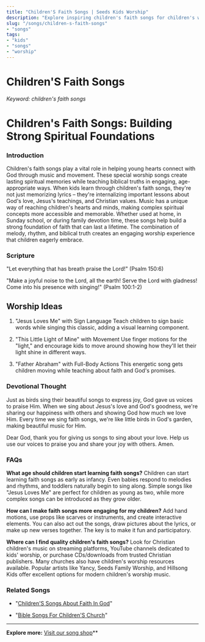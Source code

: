 ```yaml
---
title: "Children'S Faith Songs | Seeds Kids Worship"
description: "Explore inspiring children's faith songs for children's worship and faith development. Biblical music resources for families and ministry."
slug: "/songs/children-s-faith-songs"
- "songs"
tags:
- "kids"
- "songs"
- "worship"
---
```


# Children'S Faith Songs

_Keyword: children's faith songs_

# Children's Faith Songs: Building Strong Spiritual Foundations

### Introduction
Children's faith songs play a vital role in helping young hearts connect with God through music and movement. These special worship songs create lasting spiritual memories while teaching biblical truths in engaging, age-appropriate ways. When kids learn through children's faith songs, they're not just memorizing lyrics – they're internalizing important lessons about God's love, Jesus's teachings, and Christian values. Music has a unique way of reaching children's hearts and minds, making complex spiritual concepts more accessible and memorable. Whether used at home, in Sunday school, or during family devotion time, these songs help build a strong foundation of faith that can last a lifetime. The combination of melody, rhythm, and biblical truth creates an engaging worship experience that children eagerly embrace.

### Scripture
"Let everything that has breath praise the Lord!" (Psalm 150:6)

"Make a joyful noise to the Lord, all the earth! Serve the Lord with gladness! Come into his presence with singing!" (Psalm 100:1-2)

## Worship Ideas
1. "Jesus Loves Me" with Sign Language
Teach children to sign basic words while singing this classic, adding a visual learning component.

2. "This Little Light of Mine" with Movement
Use finger motions for the "light," and encourage kids to move around showing how they'll let their light shine in different ways.

3. "Father Abraham" with Full-Body Actions
This energetic song gets children moving while teaching about faith and God's promises.

### Devotional Thought
Just as birds sing their beautiful songs to express joy, God gave us voices to praise Him. When we sing about Jesus's love and God's goodness, we're sharing our happiness with others and showing God how much we love Him. Every time we sing faith songs, we're like little birds in God's garden, making beautiful music for Him.

Dear God, thank you for giving us songs to sing about your love. Help us use our voices to praise you and share your joy with others. Amen.

### FAQs

**What age should children start learning faith songs?**
Children can start learning faith songs as early as infancy. Even babies respond to melodies and rhythms, and toddlers naturally begin to sing along. Simple songs like "Jesus Loves Me" are perfect for children as young as two, while more complex songs can be introduced as they grow older.

**How can I make faith songs more engaging for my children?**
Add hand motions, use props like scarves or instruments, and create interactive elements. You can also act out the songs, draw pictures about the lyrics, or make up new verses together. The key is to make it fun and participatory.

**Where can I find quality children's faith songs?**
Look for Christian children's music on streaming platforms, YouTube channels dedicated to kids' worship, or purchase CDs/downloads from trusted Christian publishers. Many churches also have children's worship resources available. Popular artists like Yancy, Seeds Family Worship, and Hillsong Kids offer excellent options for modern children's worship music.

### Related Songs

- "[Children'S Songs About Faith In God](/songs/children-s-songs-about-faith-in-god/)"

- "[Bible Songs For Children'S Church](/songs/bible-songs-for-children-s-church/)"

---

**Explore more:** [Visit our song shop](https://seedskidsworship.com/shop)**

<!-- Schema Markup -->
<script type="application/ld+json">
{
  "@context": "https://schema.org",
  "@type": "MusicRecording",
  "name": "Children'S Faith Songs",
  "byArtist": {
    "@type": "MusicGroup",
    "name": "Seeds Kids Worship"
  },
  "isFamilyFriendly": true,
  "url": "https://seedskidsworship.com/songs/children-s-faith-songs/"
}
</script>